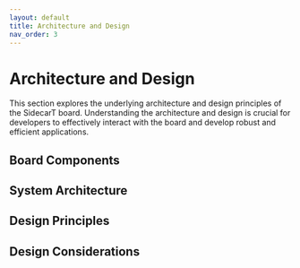 ```yaml
---
layout: default
title: Architecture and Design
nav_order: 3
---
```


# Architecture and Design
This section explores the underlying architecture and design principles of the SidecarT board. Understanding the architecture and design is crucial for developers to effectively interact with the board and develop robust and efficient applications.

## Board Components
   
## System Architecture

## Design Principles
   
## Design Considerations
